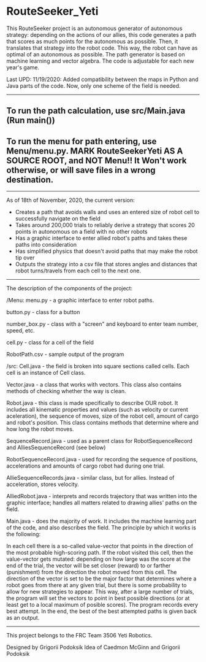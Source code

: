 # RouteSeeker_Yeti

This RouteSeeker project is an autonomous generator of autonomous strategy: depending on the actions of our allies, this code 
generates a path that scores as much points for the autonomous as possible. Then, it translates that strategy into the robot code. 
This way, the robot can have as optimal of an autonomous as possible. The path generator is based on machine learning and vector algebra.
The code is adjustable for each new year's game.

Last UPD: 11/19/2020: Added compatibility between the maps in Python and Java parts of the code. Now, only one scheme of the field is needed. 

-------

To run the path calculation, use src/Main.java (Run main())
--
To run the menu for path entering, use Menu/menu.py. MARK RouteSeekerYeti AS A SOURCE ROOT, and NOT Menu!! It Won't work otherwise, or will save files in a wrong destination.
--
-------

As of 18th of November, 2020, the current version:
 - Creates a path that avoids walls and uses an entered size of robot cell to successfully navigate on the field
 - Takes around 200,000 trials to reliably derive a strategy that scores 20 points in autonomous on a field with no other robots
 - Has a graphic interface to enter allied robot's paths and takes these paths into consideration
 - Has simplified physics that doesn't avoid paths that may make the robot tip over
 - Outputs the strategy into a csv file that stores angles and distances that robot turns/travels from each cell to the next one.

-------

The description of the components of the project:


   /Menu:
   menu.py - a graphic interface to enter robot paths.
   
   button.py - class for a button
   
   number_box.py - class with a "screen" and keyboard to enter team number, speed, etc.
   
   cell.py - class for a cell of the field
   
   RobotPath.csv - sample output of the program
   
   /src:
   Cell.java - the field is broken into square sections called cells. Each cell is an instance of Cell class.
    
   Vector.java - a class that works with vectors. This class also contains methods of checking whether the way is clean.
    
   Robot.java - this class is made specifically to describe OUR robot. It includes all kinematic properties and values (such as velocity or current aceleration), the 
sequence of moves, size of the robot cell, amount of cargo and robot's position. This class contains methods that determine where and how long the robot moves.

   SequenceRecord.java - used as a parent class for RobotSequenceRecord and AlliesSequenceRecord (see below)
   
   RobotSequenceRecord.java - used for recording the sequence of positions, accelerations and amounts of cargo robot had during one trial.
   
   AllieSequenceRecords.java - similar class, but for allies. Instead of acceleration, stores velocity.
   
   AlliedRobot.java - interprets and records trajectory that was written into the graphic interface; handles all matters related to drawing allies' paths on the field.
   
   Main.java - does the majority of work. It includes the machine learning part of the code, and also describes the field. The principle by which 
it works is the following:

In each cell there is a so-called value-vector that points in the direction of the most probable high-scoring path. If the robot visited this cell, then the value-vector 
gets mutated: depending on how large was the score at the end of the trial, the vector will be set closer (reward) to or farther (punishment) from 
the direction the robot moved from this cell. The direction of the vector is set to be the major factor that determines where a robot goes from there
at any given trial, but there is some probability to allow for new strategies to appear. This way, after a large number of trials, the program will set the vectors to
point in best possible directions (or at least get to a local maximum of posible scores). The program records every best attempt. In the end, the best of the best attempted paths is given back as an output.


------


      
This project belongs to the FRC Team 3506 Yeti Robotics.

Designed by Grigorii Podoksik
Idea of Caedmon McGinn and Grigorii Podoksik








